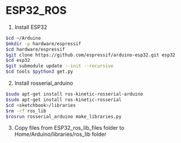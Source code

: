 # ESP32_ROS
1. Install ESP32 

```bash
$cd ~/Arduino
$mkdir -p hardware/espressif
$cd hardware/espressif 
$git clone https://github.com/espressif/arduino-esp32.git esp32
$cd esp32 
$git submodule update --init --recursive
$cd tools $python3 get.py
```
2. Install rosserial_arduino
```bash
$sudo apt-get install ros-kinetic-rosserial-arduino
$sudo apt-get install ros-kinetic-rosserial
$cd <sketchbook>/libraries
$rm -rf ros_lib
$rosrun rosserial_arduino make_libraries.py 
```
3. Copy files from ESP32_ros_lib_files folder to Home/Arduino/libraries/ros_lib folder
